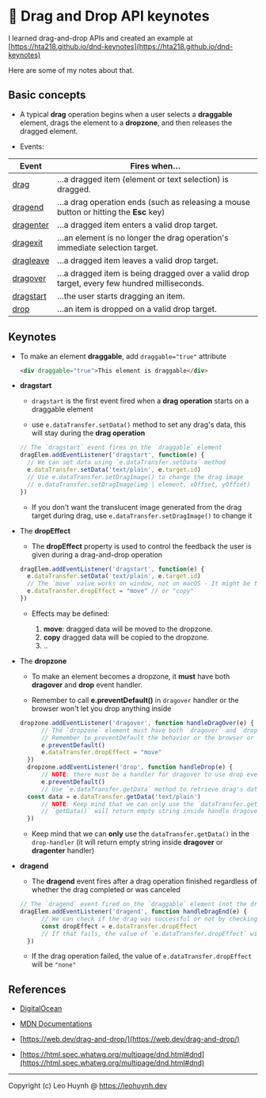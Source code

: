 # 💅 Drag and Drop API keynotes

I learned drag-and-drop APIs and created an example at [https://hta218.github.io/dnd-keynotes](https://hta218.github.io/dnd-keynotes)

Here are some of my notes about that.

## Basic concepts

- A typical **drag** operation begins when a user selects a **draggable** element, drags the element to a **dropzone**, and then releases the dragged element.

- Events:

Event | Fires when…
------------ | -------------
[drag](https://developer.mozilla.org/en-US/docs/Web/API/Document/drag_event) | …a dragged item (element or text selection) is dragged.
[dragend](https://developer.mozilla.org/en-US/docs/Web/API/Document/dragend_event) | …a drag operation ends (such as releasing a mouse button or hitting the **Esc** key)
[dragenter](https://developer.mozilla.org/en-US/docs/Web/API/Document/dragenter_event) | …a dragged item enters a valid drop target.
[dragexit](https://developer.mozilla.org/en-US/docs/Web/API/Document/dragexit_event) | …an element is no longer the drag operation's immediate selection target.
[dragleave](https://developer.mozilla.org/en-US/docs/Web/API/Document/dragleave_event) | …a dragged item leaves a valid drop target.
[dragover](https://developer.mozilla.org/en-US/docs/Web/API/Document/dragover_event) | …a dragged item is being dragged over a valid drop target, every few hundred milliseconds.
[dragstart](https://developer.mozilla.org/en-US/docs/Web/API/Document/dragstart_event) | …the user starts dragging an item.
[drop](https://developer.mozilla.org/en-US/docs/Web/API/Document/drop_event) | …an item is dropped on a valid drop target.

## Keynotes

- To make an element **draggable**, add `draggable="true"` attribute
  ```html
  <div draggable="true">This element is draggable</div>
  ```

- **dragstart**
  - `dragstart` is the first event fired when a **drag operation** starts on a draggable element

  - use `e.dataTransfer.setData()` method to set any drag's data, this will stay during the **drag operation**

  ```js
  // The `dragstart` event fires on the `draggable` element
  dragElem.addEventListener('dragstart', function(e) {
    // We can set data using `e.dataTransfer.setData` method
    e.dataTransfer.setData('text/plain', e.target.id)
    // Use e.dataTransfer.setDragImage() to change the drag image
    // e.dataTransfer.setDragImage(img | element, xOffset, yOffset)
  })
  ```
  
  - If you don't want the translucent image generated from the drag target during drag, use `e.dataTransfer.setDragImage()` to change it

- The **dropEffect**

  - The **dropEffect** property is used to control the feedback the user is given during a drag-and-drop operation

  ```js
  dragElem.addEventListener('dragstart', function(e) {
    e.dataTransfer.setData('text/plain', e.target.id)
    // The `move` value works on window, not on macOS - It might be the problem of browser along with OS
    e.dataTransfer.dropEffect = "move" // or "copy"
  })
  ```

  - Effects may be defined:

    1. **move**: dragged data will be moved to the dropzone.
    2. **copy** dragged data will be copied to the dropzone.
    3. ..

- The **dropzone**

  - To make an element becomes a dropzone, it **must** have both **dragover** and **drop** event handler.

  - Remember to call **e.preventDefault()** in `dragover` handler or the browser won't let you drop anything inside

  ```js
  dropzone.addEventListener('dragover', function handleDragOver(e) {
		// The `dropzone` element must have both `dragover` and `drop` event
		// Remember to preventDefault the behavior or the browser or it will not let you drop anything inside
		e.preventDefault()
		e.dataTransfer.dropEffect = "move"
	})
	dropzone.addEventListener('drop', function handleDrop(e) {
		// NOTE: there must be a handler for dragover to use drop event
		e.preventDefault()
		// Use `e.dataTransfer.getData` method to retrieve drag's data and process them
    const data = e.dataTransfer.getData('text/plain')
		// NOTE: Keep mind that we can only use the `dataTransfer.getData()` in the `drop-handler`
		// `getData()` will return empty string inside handle dragover or dragenter
	})
  ```

  - Keep mind that we can **only** use the `dataTransfer.getData()` in the `drop-handler` (it will return empty string inside **dragover** or **dragenter** handler)

- **dragend**

  - The **dragend** event fires after a drag operation finished regardless of whether the drag completed or was canceled

  ```js
  // The `dragend` event fired on the `draggable` element (not the dropzone element)
  dragElem.addEventListener('dragend', function handleDragEnd(e) {
		// We can check if the drag was successful or not by checking the ʻe.dataTransfer.dropEffect` value
		const dropEffect = e.dataTransfer.dropEffect
		// If that fails, the value of `e.dataTransfer.dropEffect` will be "none"
	})
  ```

  - If the drag operation failed, the value of `e.dataTransfer.dropEffect` will be `"none"`

## References

- [DigitalOcean](https://www.digitalocean.com/community/tutorials/)

- [MDN Documentations](https://developer.mozilla.org/en-US/docs/Web/API/HTML_Drag_and_Drop_API)

- [https://web.dev/drag-and-drop/](https://web.dev/drag-and-drop/)

- [https://html.spec.whatwg.org/multipage/dnd.html#dnd](https://html.spec.whatwg.org/multipage/dnd.html#dnd)

--- 

Copyright (c) Leo Huynh @ https://leohuynh.dev
